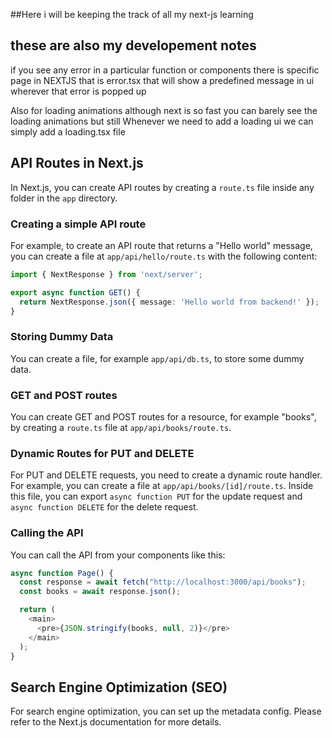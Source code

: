 ##Here i will be keeping the track of all my next-js learning 

## these are also my developement notes

if you see any error in a particular function or components there is specific page in NEXTJS that is error.tsx that will show a predefined message in ui wherever that error is popped up 

Also for loading animations although next is so fast you can barely see the loading animations but still 
Whenever we need to add a loading ui we can simply add a loading.tsx file 

## API Routes in Next.js

In Next.js, you can create API routes by creating a `route.ts` file inside any folder in the `app` directory.

### Creating a simple API route

For example, to create an API route that returns a "Hello world" message, you can create a file at `app/api/hello/route.ts` with the following content:

```typescript
import { NextResponse } from 'next/server';

export async function GET() {
  return NextResponse.json({ message: 'Hello world from backend!' });
}
```

### Storing Dummy Data

You can create a file, for example `app/api/db.ts`, to store some dummy data.

### GET and POST routes

You can create GET and POST routes for a resource, for example "books", by creating a `route.ts` file at `app/api/books/route.ts`.

### Dynamic Routes for PUT and DELETE

For PUT and DELETE requests, you need to create a dynamic route handler. For example, you can create a file at `app/api/books/[id]/route.ts`. Inside this file, you can export `async function PUT` for the update request and `async function DELETE` for the delete request.

### Calling the API

You can call the API from your components like this:

```typescript
async function Page() {
  const response = await fetch("http://localhost:3000/api/books");
  const books = await response.json();

  return (
    <main>
      <pre>{JSON.stringify(books, null, 2)}</pre>
    </main>
  );
}
```

## Search Engine Optimization (SEO)

For search engine optimization, you can set up the metadata config. Please refer to the Next.js documentation for more details.